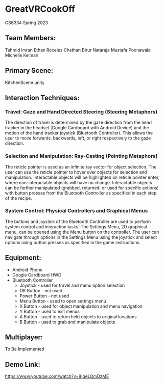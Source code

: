 # GreatVRCookOff
CS6334 Spring 2023

## Team Members:
Tahmid Imran
Ethan Roceles
Chethan Birur Nataraja
Mustafa Poonawala
Michelle Kelman

## Primary Scene: 
KitchenScene.unity

## Interaction Techniques:
### Travel: Gaze and Hand Directed Steering (Steering Metaphors)
The direction of travel is determined by the gaze direction from the head tracker in the headset (Google Cardboard with Android Device) and the motion of the hand tracker joystick (Bluetooth Controller). This allows the user to move forwards, backwards, left, or right respectively to the gaze direction.
### Selection and Manipulation: Ray-Casting (Pointing Metaphors)
The reticle pointer is used as an infinite ray vector for object selection. The user can use the reticle pointer to hover over objects for selection and manipulation. Interactable objects will be highlighted on reticle pointer enter, where non-interactable objects will have no change. Interactable objects can be further manipulated (grabbed, returned, or used for specific actions) with button presses from the Bluetooth Controller as specified in each step of the recipe.
### System Control: Physical Controllers and Graphical Menus
The buttons and joystick of the Bluetooth Controller are used to perform system control and interaction tasks. The Settings Menu, 2D graphical menu, can be opened using the Menu button on the controller. The user can navigate through options in the Settings Menu using the joystick and select options using button presses as specified in the game instructions.

## Equipment:
- Android Phone
- Google Cardboard HWD
- Bluetooth Controller
  - Joystick - used for travel and menu option selection
  - OK Button - not used
  - Power Button - not used
  - Menu Button - used to open settings menu
  - X Button - used for object manipulation and menu navigation
  - Y Button - used to exit menus
  - A Button - used to return held objects to original locations
  - B Button - used to grab and manipulate objects

## Multiplayer: 
To Be Implemented

## Demo Link:
https://www.youtube.com/watch?v=8IgeLQmDzME 